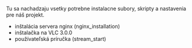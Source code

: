 Tu sa nachadzaju vsetky potrebne instalacne subory, skripty a nastavenia pre náš projekt.

* inštalácia servera nginx (nginx_installation)
* inštalačka na VLC 3.0.0
* používateľská príručka (stream_start)
